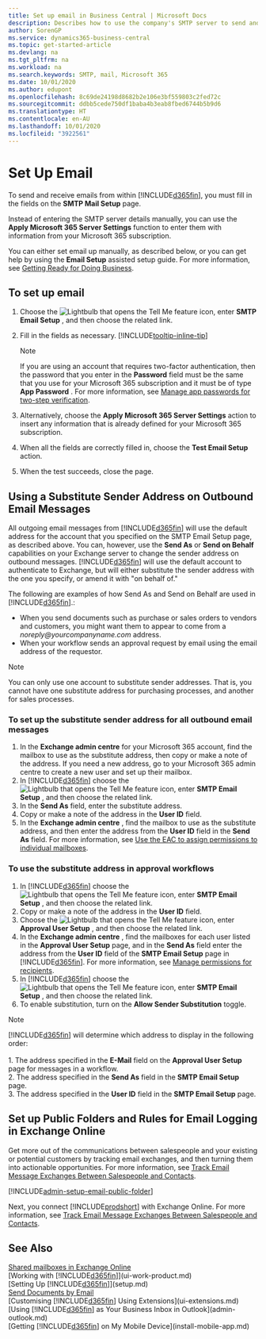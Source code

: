 ```yaml
---
title: Set up email in Business Central | Microsoft Docs
description: Describes how to use the company's SMTP server to send and receive email messages within Business Central, or alternatively how to use the email server settings created with the Microsoft 365 subscription.
author: SorenGP
ms.service: dynamics365-business-central
ms.topic: get-started-article
ms.devlang: na
ms.tgt_pltfrm: na
ms.workload: na
ms.search.keywords: SMTP, mail, Microsoft 365
ms.date: 10/01/2020
ms.author: edupont
ms.openlocfilehash: 8c69de24198d8682b2e106e3bf559803c2fed72c
ms.sourcegitcommit: ddbb5cede750df1baba4b3eab8fbed6744b5b9d6
ms.translationtype: HT
ms.contentlocale: en-AU
ms.lasthandoff: 10/01/2020
ms.locfileid: "3922561"
---
```

# <a name="set-up-email"></a>Set Up Email
To send and receive emails from within [!INCLUDE[d365fin](includes/d365fin_md.md)], you must fill in the fields on the **SMTP Mail Setup** page.

Instead of entering the SMTP server details manually, you can use the **Apply Microsoft 365 Server Settings** function to enter them with information from your Microsoft 365 subscription.

You can either set email up manually, as described below, or you can get help by using the **Email Setup** assisted setup guide. For more information, see [Getting Ready for Doing Business](ui-get-ready-business.md).  

## <a name="to-set-up-email"></a>To set up email
1. Choose the ![Lightbulb that opens the Tell Me feature](media/ui-search/search_small.png "Tell me what you want to do") icon, enter **SMTP Email Setup** , and then choose the related link.
2. Fill in the fields as necessary. [!INCLUDE[tooltip-inline-tip](includes/tooltip-inline-tip_md.md)]

    > [!NOTE]
    > If you are using an account that requires two-factor authentication, then the password that you enter in the **Password** field must be the same that you use for your Microsoft 365 subscription and it must be of type **App Password** . For more information, see [Manage app passwords for two-step verification](/azure/active-directory/user-help/multi-factor-authentication-end-user-app-passwords).
3. Alternatively, choose the **Apply Microsoft 365 Server Settings** action to insert any information that is already defined for your Microsoft 365 subscription.
4. When all the fields are correctly filled in, choose the **Test Email Setup** action.
5. When the test succeeds, close the page.

## <a name="using-a-substitute-sender-address-on-outbound-email-messages"></a>Using a Substitute Sender Address on Outbound Email Messages
All outgoing email messages from [!INCLUDE[d365fin](includes/d365fin_md.md)] will use the default address for the account that you specified on the SMTP Email Setup page, as described above. You can, however, use the **Send As** or **Send on Behalf** capabilities on your Exchange server to change the sender address on outbound messages. [!INCLUDE[d365fin](includes/d365fin_md.md)] will use the default account to authenticate to Exchange, but will either substitute the sender address with the one you specify, or amend it with "on behalf of."

The following are examples of how Send As and Send on Behalf are used in [!INCLUDE[d365fin](includes/d365fin_md.md)].:

 * When you send documents such as purchase or sales orders to vendors and customers, you might want them to appear to come from a _noreply@yourcompanyname.com_ address.
 * When your workflow sends an approval request by email using the email address of the requestor.

> [!Note]
> You can only use one account to substitute sender addresses. That is, you cannot have one substitute address for purchasing processes, and another for sales processes.

### <a name="to-set-up-the-substitute-sender-address-for-all-outbound-email-messages"></a>To set up the substitute sender address for all outbound email messages
1. In the **Exchange admin centre** for your Microsoft 365 account, find the mailbox to use as the substitute address, then copy or make a note of the address. If you need a new address, go to your Microsoft 365 admin centre to create a new user and set up their mailbox.
2. In [!INCLUDE[d365fin](includes/d365fin_md.md)] choose the ![Lightbulb that opens the Tell Me feature](media/ui-search/search_small.png "Tell me what you want to do") icon, enter **SMTP Email Setup** , and then choose the related link.
3. In the **Send As** field, enter the substitute address.
4. Copy or make a note of the address in the **User ID** field.
5. In the **Exchange admin centre** , find the mailbox to use as the substitute address, and then enter the address from the **User ID** field in the **Send As** field. For more information, see [Use the EAC to assign permissions to individual mailboxes](/Exchange/recipients/mailbox-permissions?view=exchserver-2019#use-the-eac-to-assign-permissions-to-individual-mailboxes).

### <a name="to-use-the-substitute-address-in-approval-workflows"></a>To use the substitute address in approval workflows
1. In [!INCLUDE[d365fin](includes/d365fin_md.md)] choose the ![Lightbulb that opens the Tell Me feature](media/ui-search/search_small.png "Tell me what you want to do") icon, enter **SMTP Email Setup** , and then choose the related link.
2. Copy or make a note of the address in the **User ID** field.
3. Choose the ![Lightbulb that opens the Tell Me feature](media/ui-search/search_small.png "Tell me what you want to do") icon, enter **Approval User Setup** , and then choose the related link.
4. In the **Exchange admin centre** , find the mailboxes for each user listed in the **Approval User Setup** page, and in the **Send As** field enter the address from the **User ID** field of the **SMTP Email Setup** page in [!INCLUDE[d365fin](includes/d365fin_md.md)]. For more information, see [Manage permissions for recipients](/Exchange/recipients/mailbox-permissions?view=exchserver-2019).
5. In [!INCLUDE[d365fin](includes/d365fin_md.md)] choose the ![Lightbulb that opens the Tell Me feature](media/ui-search/search_small.png "Tell me what you want to do") icon, enter **SMTP Email Setup** , and then choose the related link.
6. To enable substitution, turn on the **Allow Sender Substitution** toggle.

> [!Note]
> [!INCLUDE[d365fin](includes/d365fin_md.md)] will determine which address to display in the following order: <br><br> 1. The address specified in the **E-Mail** field on the **Approval User Setup** page for messages in a workflow. <br> 2. The address specified in the **Send As** field in the **SMTP Email Setup** page. <br> 3. The address specified in the **User ID** field in the **SMTP Email Setup** page.

## <a name="set-up-public-folders-and-rules-for-email-logging-in-exchange-online"></a>Set up Public Folders and Rules for Email Logging in Exchange Online
Get more out of the communications between salespeople and your existing or potential customers by tracking email exchanges, and then turning them into actionable opportunities. For more information, see [Track Email Message Exchanges Between Salespeople and Contacts](marketing-set-up-email-logging.md).  

[!INCLUDE[admin-setup-email-public-folder](includes/admin-setup-email-public-folder.md)]

Next, you connect [!INCLUDE[prodshort](includes/prodshort.md)] with Exchange Online. For more information, see [Track Email Message Exchanges Between Salespeople and Contacts](marketing-set-up-email-logging.md).  

## <a name="see-also"></a>See Also
[Shared mailboxes in Exchange Online](/exchange/collaboration-exo/shared-mailboxes)  
[Working with [!INCLUDE[d365fin](includes/d365fin_md.md)]](ui-work-product.md)  
[Setting Up [!INCLUDE[d365fin](includes/d365fin_md.md)]](setup.md)  
[Send Documents by Email](ui-how-send-documents-email.md)  
[Customising [!INCLUDE[d365fin](includes/d365fin_md.md)] Using Extensions](ui-extensions.md)  
[Using [!INCLUDE[d365fin](includes/d365fin_md.md)] as Your Business Inbox in Outlook](admin-outlook.md)  
[Getting [!INCLUDE[d365fin](includes/d365fin_md.md)] on My Mobile Device](install-mobile-app.md)
